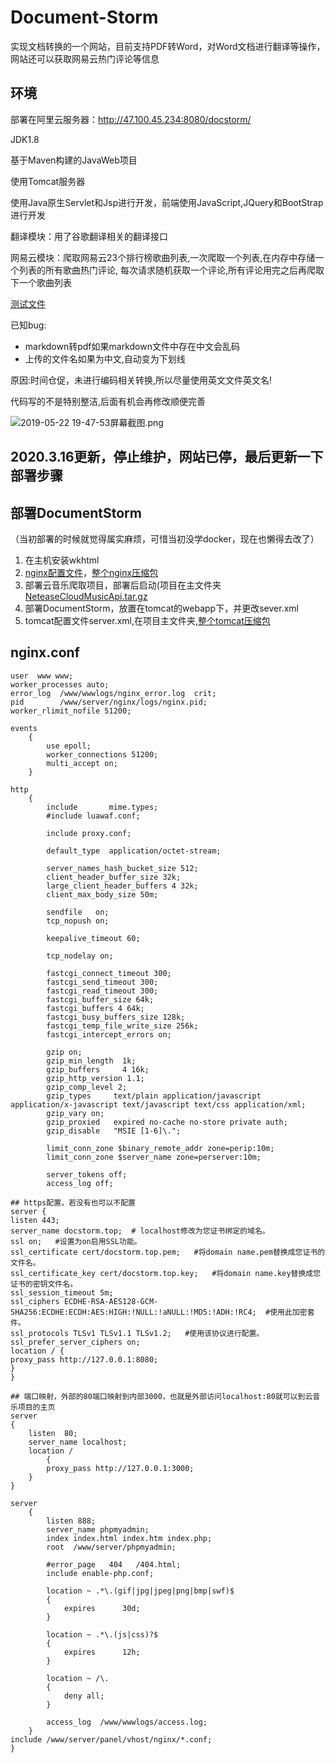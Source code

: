 # Document-Storm
实现文档转换的一个网站，目前支持PDF转Word，对Word文档进行翻译等操作，网站还可以获取网易云热门评论等信息

## 环境

部署在阿里云服务器：http://47.100.45.234:8080/docstorm/

JDK1.8

基于Maven构建的JavaWeb项目

使用Tomcat服务器

使用Java原生Servlet和Jsp进行开发，前端使用JavaScript,JQuery和BootStrap进行开发

翻译模块：用了谷歌翻译相关的翻译接口

网易云模块：爬取网易云23个排行榜歌曲列表,一次爬取一个列表,在内存中存储一个列表的所有歌曲热门评论,
每次请求随机获取一个评论,所有评论用完之后再爬取下一个歌曲列表

[测试文件](https://github.com/icankeep/Document-Storm/tree/master/src/test/resources)

已知bug:

- markdown转pdf如果markdown文件中存在中文会乱码
- 上传的文件名如果为中文,自动变为下划线

原因:时间仓促，未进行编码相关转换,所以尽量使用英文文件英文名!

代码写的不是特别整洁,后面有机会再修改顺便完善

![2019-05-22 19-47-53屏幕截图.png](https://i.loli.net/2019/05/22/5ce5386cbf0b394548.png)


## 2020.3.16更新，停止维护，网站已停，最后更新一下部署步骤

## 部署DocumentStorm
（当初部署的时候就觉得属实麻烦，可惜当初没学docker，现在也懒得去改了）
1. 在主机安装wkhtml
2. [nginx配置文件](#nginx.conf)，[整个nginx压缩包](nginx.tar.gz)
3. 部署云音乐爬取项目，部署后启动(项目在主文件夹[NeteaseCloudMusicApi.tar.gz](NeteaseCloudMusicApi.tar.gz)
4. 部署DocumentStorm，放置在tomcat的webapp下，并更改sever.xml
5. tomcat配置文件server.xml,在项目主文件夹,[整个tomcat压缩包](tomcat.tar.gz)


## nginx.conf
```
user  www www;
worker_processes auto;
error_log  /www/wwwlogs/nginx_error.log  crit;
pid        /www/server/nginx/logs/nginx.pid;
worker_rlimit_nofile 51200;

events
    {
        use epoll;
        worker_connections 51200;
        multi_accept on;
    }

http
    {
        include       mime.types;
		#include luawaf.conf;

		include proxy.conf;

        default_type  application/octet-stream;

        server_names_hash_bucket_size 512;
        client_header_buffer_size 32k;
        large_client_header_buffers 4 32k;
        client_max_body_size 50m;

        sendfile   on;
        tcp_nopush on;

        keepalive_timeout 60;

        tcp_nodelay on;

        fastcgi_connect_timeout 300;
        fastcgi_send_timeout 300;
        fastcgi_read_timeout 300;
        fastcgi_buffer_size 64k;
        fastcgi_buffers 4 64k;
        fastcgi_busy_buffers_size 128k;
        fastcgi_temp_file_write_size 256k;
		fastcgi_intercept_errors on;

        gzip on;
        gzip_min_length  1k;
        gzip_buffers     4 16k;
        gzip_http_version 1.1;
        gzip_comp_level 2;
        gzip_types     text/plain application/javascript application/x-javascript text/javascript text/css application/xml;
        gzip_vary on;
        gzip_proxied   expired no-cache no-store private auth;
        gzip_disable   "MSIE [1-6]\.";

        limit_conn_zone $binary_remote_addr zone=perip:10m;
		limit_conn_zone $server_name zone=perserver:10m;

        server_tokens off;
        access_log off;

## https配置，若没有也可以不配置   
server {
listen 443;
server_name docstorm.top;  # localhost修改为您证书绑定的域名。
ssl on;   #设置为on启用SSL功能。
ssl_certificate cert/docstorm.top.pem;   #将domain name.pem替换成您证书的文件名。
ssl_certificate_key cert/docstorm.top.key;   #将domain name.key替换成您证书的密钥文件名。
ssl_session_timeout 5m;
ssl_ciphers ECDHE-RSA-AES128-GCM-SHA256:ECDHE:ECDH:AES:HIGH:!NULL:!aNULL:!MD5:!ADH:!RC4;  #使用此加密套件。
ssl_protocols TLSv1 TLSv1.1 TLSv1.2;   #使用该协议进行配置。
ssl_prefer_server_ciphers on;   
location / {
proxy_pass http://127.0.0.1:8080;
}
}

## 端口映射，外部的80端口映射到内部3000，也就是外部访问localhost:80就可以到云音乐项目的主页  
server 
{
	listen  80;
	server_name localhost;
	location /
        {
		proxy_pass http://127.0.0.1:3000;
	}
}

server
    {
        listen 888;
        server_name phpmyadmin;
        index index.html index.htm index.php;
        root  /www/server/phpmyadmin;

        #error_page   404   /404.html;
        include enable-php.conf;

        location ~ .*\.(gif|jpg|jpeg|png|bmp|swf)$
        {
            expires      30d;
        }

        location ~ .*\.(js|css)?$
        {
            expires      12h;
        }

        location ~ /\.
        {
            deny all;
        }

        access_log  /www/wwwlogs/access.log;
    }
include /www/server/panel/vhost/nginx/*.conf;
}
```





